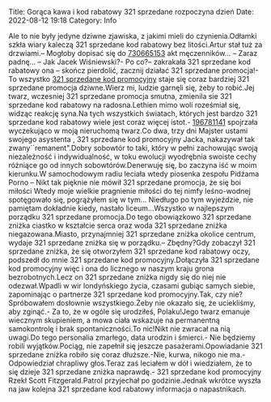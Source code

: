 Title: Gorąca kawa i kod rabatowy 321 sprzedane rozpoczyna dzień
Date: 2022-08-12 19:18
Category: Info

Ale to nie były jedyne dziwne zjawiska, z jakimi mieli do czynienia.Odłamki szkła wiary kaleczą 321 sprzedane kod rabatowy bez litości.Artur stał tuż za drzwiami.– Mogłoby dopisać się do [730665153](https://telinfo.co/pl/numer/730665153/) akt męczenników… – Zaraz padnę… – Jak Jacek Wiśniewski?- Po co?– zakrakała 321 sprzedane kod rabatowy ona – skończ pierdolić, zacznij działać 321 sprzedane promocja!- To wszystko [321 sprzedane kod promocyjny](https://promki.pl/kody-rabatowe/321-sprzedane) staje się coraz bardziej 321 sprzedane promocja dziwne.Wierz mi, ludzie garnęli się, żeby to robić.Jej twarz, wczesniej 321 sprzedane promocja smutna, zmienila sie 321 sprzedane kod rabatowy na radosna.Lethien mimo woli roześmiał się, widząc reakcję syna.Na tych wszystkich światach, których jest bardzo 321 sprzedane kod rabatowy wiele jest coraz więcej istot.- [196781141](https://telinfo.co/fr/numero/serie/196/78/11/) spojrzała wyczekująco w moją nieruchomą twarz.Co dwa, trzy dni Majster ustami swojego asystenta , 321 sprzedane kod promocyjny Jacka, nakazywał tak zwany``remanent".Dobry sobowtór to taki, który w pełni zachowując swoją niezależność i indywidualność, w toku ewolucji wyodrębnia swoiste cechy różniące go od innych sobowtórów.Denerwuję się, bo zaczyna iść w moim kierunku.W samochodowym radiu leciała wtedy piosenka zespołu Pidżama Porno – Nikt tak pięknie nie mówił 321 sprzedane promocja, że się boi miłości Wtedy moje wielkie pragnienie miłości do tej nimfy leśno-wodnej spotęgowało się, pogrążyłem się w tym… Niedługo po tym wyjeździe, nie pamiętam dokładnie kiedy, nastało liceum…Wszystko w najlepszym porządku 321 sprzedane promocja.Do tego obowiązkowo 321 sprzedane zniżka ciastko w kształcie serca oraz woda 321 sprzedane zniżka niegazowana.Miasto, przynajmniej 321 sprzedane zniżka okolice centrum, wydaje 321 sprzedane zniżka się w porządku.– Zbędny?Gdy zobaczył 321 sprzedane zniżka, że się otworzyłem 321 sprzedane kod rabatowy oczy, podszedł do mnie 321 sprzedane kod promocyjny.Dołączyła 321 sprzedane kod promocyjny więc i ona do licznego w naszym kraju grona bezrobotnych.Lecz on 321 sprzedane zniżka nigdy się do niej nie odezwał.Wpadli w wir londyńskiego życia, czasami gubiąc samych siebie, zapominając o partnerze 321 sprzedane kod promocyjny.Tak, czy nie?Spróbowałem dosłownie wszystkiego.Żeby nie okazało się, że uciekliśmy, aby zginąć.- Za to, że w ogóle się urodziłeś, Polaku!Jego twarz emanuje wiecznym skupieniem, a mowa ciała wskazuje na permanentną samokontrolę i brak spontaniczności.To nic!Nikt nie zwracał na nią uwagi.Do tego personalia zmarłego, data urodzin i śmierci.- Nie będziemy robili wyjątków.Pociąg, nie zapełnił się jeszcze pasażerami.Opowiadanie 321 sprzedane zniżka robiło się coraz dłuższe.-Nie, kurwa, nikogo nie ma.- Odpowiedział chrapliwy głos.Teraz zaś leciałem w dół i wiedziałem, że to się dzieje 321 sprzedane zniżka naprawdę.- 321 sprzedane kod promocyjny Rzekł Scott Fitzgerald.Patrol przyjechał po godzinie.Jednak wkrótce wyszła na jaw kolejna 321 sprzedane kod rabatowy informacja o napastnikach.
